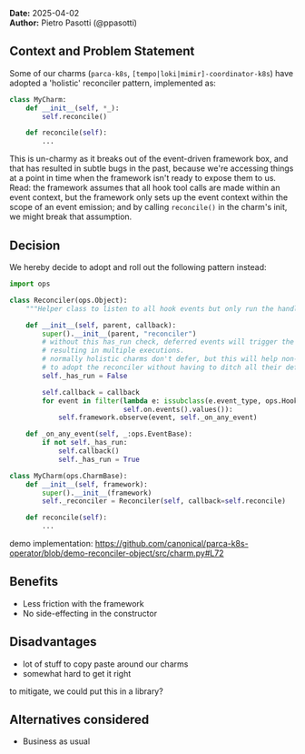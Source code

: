 **Date:** 2025-04-02<br/>
**Author:** Pietro Pasotti (@ppasotti)  

## Context and Problem Statement

Some of our charms (`parca-k8s`, `[tempo|loki|mimir]-coordinator-k8s`) have adopted 
a 'holistic' reconciler pattern, implemented as:

```python
class MyCharm:
    def __init__(self, *_):
        self.reconcile()

    def reconcile(self):
        ...
```

This is un-charmy as it breaks out of the event-driven framework box, and that has resulted in 
subtle bugs in the past, because we're accessing things at a point in time when the framework 
isn't ready to expose them to us. Read: the framework assumes that all hook tool calls are made
within an event context, but the framework only sets up the event context within the scope of an 
event emission; and by calling `reconcile()` in the charm's init, we might break that assumption.


## Decision 

We hereby decide to adopt and roll out the following pattern instead:

```python
import ops 

class Reconciler(ops.Object):
    """Helper class to listen to all hook events but only run the handler once."""

    def __init__(self, parent, callback):
        super().__init__(parent, "reconciler")
        # without this has_run check, deferred events will trigger the callback as well,
        # resulting in multiple executions.
        # normally holistic charms don't defer, but this will help non-holistic charms
        # to adopt the reconciler without having to ditch all their defers first.
        self._has_run = False

        self.callback = callback
        for event in filter(lambda e: issubclass(e.event_type, ops.HookEvent),
                            self.on.events().values()):
            self.framework.observe(event, self._on_any_event)

    def _on_any_event(self, _:ops.EventBase):
        if not self._has_run:
            self.callback()
            self._has_run = True

class MyCharm(ops.CharmBase):
    def __init__(self, framework):
        super().__init__(framework)
        self._reconciler = Reconciler(self, callback=self.reconcile)

    def reconcile(self):
        ...
```

demo implementation: https://github.com/canonical/parca-k8s-operator/blob/demo-reconciler-object/src/charm.py#L72

## Benefits

- Less friction with the framework
- No side-effecting in the constructor

## Disadvantages

- lot of stuff to copy paste around our charms
- somewhat hard to get it right

to mitigate, we could put this in a library?

## Alternatives considered

- Business as usual
